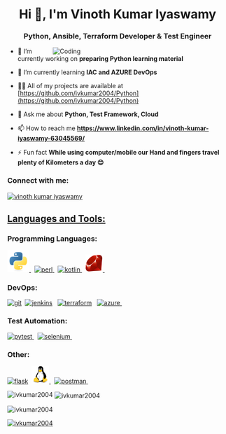 <h1 align="center">Hi 👋, I'm Vinoth Kumar Iyaswamy</h1>
<h3 align="center">Python, Ansible, Terraform Developer & Test Engineer</h3>
<img align="right" alt="Coding" width="400" src="https://camo.githubusercontent.com/bdf64db7ecc488c26bedeca8dd6a4909eecb2f05b2d06698c14013fab5b4e5cf/68747470733a2f2f692e696d6775722e636f6d2f6d5649723230372e676966">


- 🔭 I’m currently working on **preparing Python learning material**

- 🌱 I’m currently learning **IAC and AZURE DevOps**

- 👨‍💻 All of my projects are available at [https://github.com/ivkumar2004/Python](https://github.com/ivkumar2004/Python)

- 💬 Ask me about **Python, Test Framework, Cloud**

- 📫 How to reach me **https://www.linkedin.com/in/vinoth-kumar-iyaswamy-63045569/**

- ⚡ Fun fact **While using computer/mobile our Hand and fingers travel plenty of Kilometers a day 😊**

<h3 align="left">Connect with me:</h3>
<p align="left">
<a href="https://linkedin.com/in/vinoth kumar iyaswamy" target="blank"><img align="center" src="https://raw.githubusercontent.com/rahuldkjain/github-profile-readme-generator/master/src/images/icons/Social/linked-in-alt.svg" alt="vinoth kumar iyaswamy" height="30" width="40" /></a>
</p>

<h2 align="left"><b><u>Languages and Tools:</b></u></h2>
<h3 align="left">Programming Languages:</h3>
<p align="left"> 
<a href="https://www.python.org" target="_blank" rel="noreferrer"> <img src="https://raw.githubusercontent.com/devicons/devicon/master/icons/python/python-original.svg" alt="python" width="50" height="50"/> </a>&nbsp;
<a href="https://www.perl.org/" target="_blank" rel="noreferrer"> <img src="https://api.iconify.design/logos-perl.svg" alt="perl" width="40" height="40"/> </a>&nbsp;
<a href="https://kotlinlang.org" target="_blank" rel="noreferrer"> <img src="https://www.vectorlogo.zone/logos/kotlinlang/kotlinlang-icon.svg" alt="kotlin" width="40" height="40"/> </a>&nbsp;
<a href="https://www.ruby-lang.org/en/" target="_blank" rel="noreferrer"> <img src="https://raw.githubusercontent.com/devicons/devicon/master/icons/ruby/ruby-original.svg" alt="ruby" width="40" height="40"/> </a>&nbsp;
</p>
<h3 align="left">DevOps:</h3>
<p align="left"> 
<a href="https://git-scm.com/" target="_blank" rel="noreferrer"><img src="https://www.vectorlogo.zone/logos/git-scm/git-scm-icon.svg" alt="git" width="40" height="40"/></a>&nbsp;
<a href="https://www.jenkins.io" target="_blank" rel="noreferrer"><img src="https://www.vectorlogo.zone/logos/jenkins/jenkins-icon.svg" alt="jenkins" width="40" height="40"/></a> &nbsp;
<a href="https://developer.hashicorp.com/terraform/intro" target="_blank" rel="noreferrer"><img src="https://user-images.githubusercontent.com/31406378/108641411-f9374f00-7496-11eb-82a7-0fa2a9cc5f93.png" alt="terraform" width="40" height="40"/></a> &nbsp;
<a href="https://azure.microsoft.com/en-in/" target="_blank" rel="noreferrer"><img src="https://www.vectorlogo.zone/logos/microsoft_azure/microsoft_azure-icon.svg" alt="azure" width="40" height="40"/> </a>&nbsp;
</p>
<h3 align="left">Test Automation:</h3>
<p align="left">
<a href="https://docs.pytest.org/en/7.2.x/" target="_blank" rel="noreferrer"> <img src="https://docs.pytest.org/en/7.2.x/_static/pytest_logo_curves.svg" alt="pytest" width="50" height="50"/> </a>&nbsp;
<a href="https://www.selenium.dev" target="_blank" rel="noreferrer"> <img src="https://raw.githubusercontent.com/detain/svg-logos/780f25886640cef088af994181646db2f6b1a3f8/svg/selenium-logo.svg" alt="selenium" width="40" height="40"/> </a>&nbsp;
</p> 
<h3 align="left">Other:</h3>
<p align="left"> 
<a href="https://flask.palletsprojects.com/" target="_blank" rel="noreferrer"><img src="https://www.vectorlogo.zone/logos/pocoo_flask/pocoo_flask-icon.svg" alt="flask" width="40" height="40"/></a>&nbsp;
 <a href="https://www.linux.org/" target="_blank" rel="noreferrer"> <img src="https://raw.githubusercontent.com/devicons/devicon/master/icons/linux/linux-original.svg" alt="linux" width="40" height="40"/> </a>&nbsp;
<a href="https://postman.com" target="_blank" rel="noreferrer"> <img src="https://www.vectorlogo.zone/logos/getpostman/getpostman-icon.svg" alt="postman" width="40" height="40"/> </a>&nbsp;
</p>

<p><img align="left" src="https://github-readme-stats.vercel.app/api/top-langs?username=ivkumar2004&show_icons=true&locale=en&layout=compact" alt="ivkumar2004" /></p>

<p>&nbsp;<img align="center" src="https://github-readme-stats.vercel.app/api?username=ivkumar2004&show_icons=true&locale=en" alt="ivkumar2004" /></p>

<p><img align="center" src="https://github-readme-streak-stats.herokuapp.com/?user=ivkumar2004&" alt="ivkumar2004" /></p>

<p align="left"> <a href="https://github.com/ryo-ma/github-profile-trophy"><img src="https://github-profile-trophy.vercel.app/?username=ivkumar2004" alt="ivkumar2004" /></a> </p>
